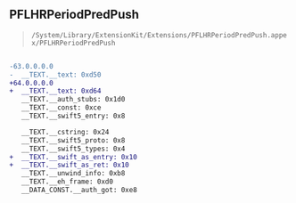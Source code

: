 ## PFLHRPeriodPredPush

> `/System/Library/ExtensionKit/Extensions/PFLHRPeriodPredPush.appex/PFLHRPeriodPredPush`

```diff

-63.0.0.0.0
-  __TEXT.__text: 0xd50
+64.0.0.0.0
+  __TEXT.__text: 0xd64
   __TEXT.__auth_stubs: 0x1d0
   __TEXT.__const: 0xce
   __TEXT.__swift5_entry: 0x8

   __TEXT.__cstring: 0x24
   __TEXT.__swift5_proto: 0x8
   __TEXT.__swift5_types: 0x4
+  __TEXT.__swift_as_entry: 0x10
+  __TEXT.__swift_as_ret: 0x10
   __TEXT.__unwind_info: 0xb8
   __TEXT.__eh_frame: 0xd0
   __DATA_CONST.__auth_got: 0xe8

```
